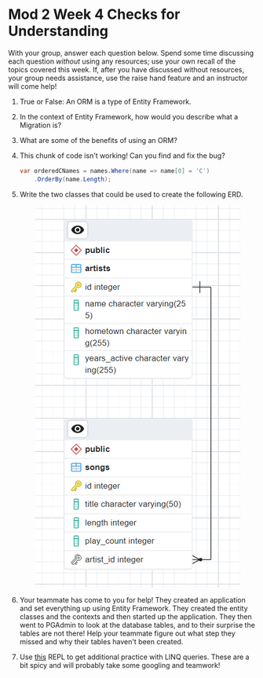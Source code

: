 # Mod 2 Week 4 Checks for Understanding

With your group, answer each question below.  Spend some time discussing each question _without_ using any resources; use your own recall of the topics covered this week.  If, after you have discussed without resources, your group needs assistance, use the raise hand feature and an instructor will come help!

1. True or False: An ORM is a type of Entity Framework.

1. In the context of Entity Framework, how would you describe what a Migration is?
1. What are some of the benefits of using an ORM?

1. This chunk of code isn't working! Can you find and fix the bug?

    ```C#
    var orderedCNames = names.Where(name => name[0] = 'C')
        .OrderBy(name.Length);
    ```

1. Write the two classes that could be used to create the following ERD. 

    <p align='center'>
    <img src='../../Images/Week4/artists_songs_ERD.png'>
    </p>

1. Your teammate has come to you for help! They created an application and set everything up using Entity Framework. They created the entity classes and the contexts and then started up the application. They then went to PGAdmin to look at the database tables, and to their surprise the tables are not there! Help your teammate figure out what step they missed and why their tables haven't been created.

1. Use [this](https://replit.com/@launch-team/M2W4-CFU#main.cs) REPL to get additional practice with LINQ queries. These are a bit spicy and will probably take some googling and teamwork!
